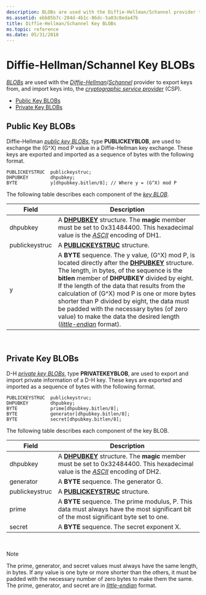 ```yaml
---
description: BLOBs are used with the Diffie-Hellman/Schannel provider to export keys from, and import keys into, the cryptographic service provider (CSP).
ms.assetid: ebb85b7c-204d-4b1c-86dc-5a03c8eda47b
title: Diffie-Hellman/Schannel Key BLOBs
ms.topic: reference
ms.date: 05/31/2018
---
```


# Diffie-Hellman/Schannel Key BLOBs

[*BLOBs*](../secgloss/b-gly.md) are used with the [*Diffie-Hellman*](../secgloss/d-gly.md)/[*Schannel*](../secgloss/s-gly.md) provider to export keys from, and import keys into, the [*cryptographic service provider*](../secgloss/c-gly.md) (CSP).

-   [Public Key BLOBs](#public-key-blobs)
-   [Private Key BLOBs](#private-key-blobs)

## Public Key BLOBs

Diffie-Hellman [*public key BLOBs*](../secgloss/p-gly.md), type **PUBLICKEYBLOB**, are used to exchange the (G^X) mod P value in a Diffie-Hellman key exchange. These keys are exported and imported as a sequence of bytes with the following format.

``` syntax
PUBLICKEYSTRUC  publickeystruc;
DHPUBKEY        dhpubkey;
BYTE            y[dhpubkey.bitlen/8]; // Where y = (G^X) mod P
```

The following table describes each component of the [*key BLOB*](../secgloss/k-gly.md).



| Field          | Description                                                                                                                                                                                                                                                                                                                                                                                                                                                                                                                                                     |
|----------------|-----------------------------------------------------------------------------------------------------------------------------------------------------------------------------------------------------------------------------------------------------------------------------------------------------------------------------------------------------------------------------------------------------------------------------------------------------------------------------------------------------------------------------------------------------------------|
| dhpubkey       | A [**DHPUBKEY**](/windows/win32/api/wincrypt/ns-wincrypt-dhpubkey) structure. The **magic** member must be set to 0x31484400. This hexadecimal value is the [*ASCII*](../secgloss/a-gly.md) encoding of DH1.                                                                                                                                                                                                                                                                                                                                                      |
| publickeystruc | A [**PUBLICKEYSTRUC**](/windows/desktop/api/Wincrypt/ns-wincrypt-publickeystruc) structure.                                                                                                                                                                                                                                                                                                                                                                                                                                                                                                           |
| y              | A **BYTE** sequence. The y value, (G^X) mod P, is located directly after the [**DHPUBKEY**](/windows/win32/api/wincrypt/ns-wincrypt-dhpubkey) structure. The length, in bytes, of the sequence is the **bitlen** member of **DHPUBKEY** divided by eight. If the length of the data that results from the calculation of (G^X) mod P is one or more bytes shorter than P divided by eight, the data must be padded with the necessary bytes (of zero value) to make the data the desired length ([*little-endian*](../secgloss/l-gly.md) format). |



 

## Private Key BLOBs

D-H [*private key BLOBs*](../secgloss/p-gly.md), type **PRIVATEKEYBLOB**, are used to export and import private information of a D-H key. These keys are exported and imported as a sequence of bytes with the following format.

``` syntax
PUBLICKEYSTRUC  publickeystruc;
DHPUBKEY        dhpubkey;
BYTE            prime[dhpubkey.bitlen/8];
BYTE            generator[dhpubkey.bitlen/8];
BYTE            secret[dhpubkey.bitlen/8];
```

The following table describes each component of the key BLOB.



| Field          | Description                                                                                                                                                                                                |
|----------------|------------------------------------------------------------------------------------------------------------------------------------------------------------------------------------------------------------|
| dhpubkey       | A [**DHPUBKEY**](/windows/win32/api/wincrypt/ns-wincrypt-dhpubkey) structure. The **magic** member must be set to 0x32484400. This hexadecimal value is the [*ASCII*](../secgloss/a-gly.md) encoding of DH2. |
| generator      | A **BYTE** sequence. The generator G.                                                                                                                                                                      |
| publickeystruc | A [**PUBLICKEYSTRUC**](/windows/desktop/api/Wincrypt/ns-wincrypt-publickeystruc) structure.                                                                                                                                                      |
| prime          | A **BYTE** sequence. The prime modulus, P. This data must always have the most significant bit of the most significant byte set to one.                                                                    |
| secret         | A **BYTE** sequence. The secret exponent X.                                                                                                                                                                |



 

> [!Note]  
> The prime, generator, and secret values must always have the same length, in bytes. If any value is one byte or more shorter than the others, it must be padded with the necessary number of zero bytes to make them the same. The prime, generator, and secret are in [*little-endian*](../secgloss/l-gly.md) format.

 

 

 

